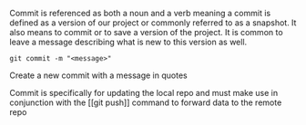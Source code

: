 Commit is referenced as both a noun and a verb meaning a commit is defined as a version of our project or commonly referred to as a snapshot. It also means to commit or to save a version of the project. It is common to leave a message describing what is new to this version as well.

```
git commit -m "<message>"
```
Create a new commit with a message in quotes

Commit is specifically for updating  the local repo and must make use in conjunction with the [[git push]] command to forward data to the remote repo